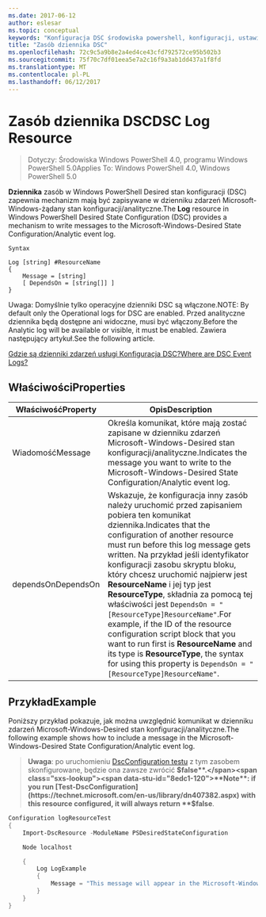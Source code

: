 ```yaml
---
ms.date: 2017-06-12
author: eslesar
ms.topic: conceptual
keywords: "Konfiguracja DSC środowiska powershell, konfiguracji, ustawienia"
title: "Zasób dziennika DSC"
ms.openlocfilehash: 72c9c5a9b8e2a4ed4ce43cfd792572ce95b502b3
ms.sourcegitcommit: 75f70c7df01eea5e7a2c16f9a3ab1dd437a1f8fd
ms.translationtype: MT
ms.contentlocale: pl-PL
ms.lasthandoff: 06/12/2017
---
```

# <a name="dsc-log-resource"></a><span data-ttu-id="8edc1-103">Zasób dziennika DSC</span><span class="sxs-lookup"><span data-stu-id="8edc1-103">DSC Log Resource</span></span> 

> <span data-ttu-id="8edc1-104">Dotyczy: Środowiska Windows PowerShell 4.0, programu Windows PowerShell 5.0</span><span class="sxs-lookup"><span data-stu-id="8edc1-104">Applies To: Windows PowerShell 4.0, Windows PowerShell 5.0</span></span>

<span data-ttu-id="8edc1-105">__Dziennika__ zasób w Windows PowerShell Desired stan konfiguracji (DSC) zapewnia mechanizm mają być zapisywane w dzienniku zdarzeń Microsoft-Windows-żądany stan konfiguracji/analityczne.</span><span class="sxs-lookup"><span data-stu-id="8edc1-105">The __Log__ resource in Windows PowerShell Desired State Configuration (DSC) provides a mechanism to write messages to the Microsoft-Windows-Desired State Configuration/Analytic event log.</span></span>

```
Syntax

Log [string] #ResourceName
{
    Message = [string]
    [ DependsOn = [string[]] ]
}
```

<span data-ttu-id="8edc1-106">Uwaga: Domyślnie tylko operacyjne dzienniki DSC są włączone.</span><span class="sxs-lookup"><span data-stu-id="8edc1-106">NOTE: By default only the Operational logs for DSC are enabled.</span></span>
<span data-ttu-id="8edc1-107">Przed analityczne dziennika będą dostępne ani widoczne, musi być włączony.</span><span class="sxs-lookup"><span data-stu-id="8edc1-107">Before the Analytic log will be available or visible, it must be enabled.</span></span>
<span data-ttu-id="8edc1-108">Zawiera następujący artykuł.</span><span class="sxs-lookup"><span data-stu-id="8edc1-108">See the following article.</span></span>

[<span data-ttu-id="8edc1-109">Gdzie są dzienniki zdarzeń usługi Konfiguracja DSC?</span><span class="sxs-lookup"><span data-stu-id="8edc1-109">Where are DSC Event Logs?</span></span>](https://msdn.microsoft.com/en-us/powershell/dsc/troubleshooting#where-are-dsc-event-logs)

## <a name="properties"></a><span data-ttu-id="8edc1-110">Właściwości</span><span class="sxs-lookup"><span data-stu-id="8edc1-110">Properties</span></span>
|  <span data-ttu-id="8edc1-111">Właściwość</span><span class="sxs-lookup"><span data-stu-id="8edc1-111">Property</span></span>  |  <span data-ttu-id="8edc1-112">Opis</span><span class="sxs-lookup"><span data-stu-id="8edc1-112">Description</span></span>   | 
|---|---| 
| <span data-ttu-id="8edc1-113">Wiadomość</span><span class="sxs-lookup"><span data-stu-id="8edc1-113">Message</span></span>| <span data-ttu-id="8edc1-114">Określa komunikat, które mają zostać zapisane w dzienniku zdarzeń Microsoft-Windows-Desired stan konfiguracji/analityczne.</span><span class="sxs-lookup"><span data-stu-id="8edc1-114">Indicates the message you want to write to the Microsoft-Windows-Desired State Configuration/Analytic event log.</span></span>| 
| <span data-ttu-id="8edc1-115">dependsOn</span><span class="sxs-lookup"><span data-stu-id="8edc1-115">DependsOn</span></span> | <span data-ttu-id="8edc1-116">Wskazuje, że konfiguracja inny zasób należy uruchomić przed zapisaniem pobiera ten komunikat dziennika.</span><span class="sxs-lookup"><span data-stu-id="8edc1-116">Indicates that the configuration of another resource must run before this log message gets written.</span></span> <span data-ttu-id="8edc1-117">Na przykład jeśli identyfikator konfiguracji zasobu skryptu bloku, który chcesz uruchomić najpierw jest __ResourceName__ i jej typ jest __ResourceType__, składnia za pomocą tej właściwości jest `DependsOn = "[ResourceType]ResourceName"`.</span><span class="sxs-lookup"><span data-stu-id="8edc1-117">For example, if the ID of the resource configuration script block that you want to run first is __ResourceName__ and its type is __ResourceType__, the syntax for using this property is `DependsOn = "[ResourceType]ResourceName"`.</span></span>| 

## <a name="example"></a><span data-ttu-id="8edc1-118">Przykład</span><span class="sxs-lookup"><span data-stu-id="8edc1-118">Example</span></span>

<span data-ttu-id="8edc1-119">Poniższy przykład pokazuje, jak można uwzględnić komunikat w dzienniku zdarzeń Microsoft-Windows-Desired stan konfiguracji/analityczne.</span><span class="sxs-lookup"><span data-stu-id="8edc1-119">The following example shows how to include a message in the Microsoft-Windows-Desired State Configuration/Analytic event log.</span></span>

> <span data-ttu-id="8edc1-120">**Uwaga**: po uruchomieniu [DscConfiguration testu](https://technet.microsoft.com/en-us/library/dn407382.aspx) z tym zasobem skonfigurowane, będzie ona zawsze zwrócić **$false**.</span><span class="sxs-lookup"><span data-stu-id="8edc1-120">**Note**: if you run [Test-DscConfiguration](https://technet.microsoft.com/en-us/library/dn407382.aspx) with this resource configured, it will always return **$false**.</span></span>

```powershell 
Configuration logResourceTest
{
    Import-DscResource -ModuleName PSDesiredStateConfiguration

    Node localhost

    {
        Log LogExample
        {
            Message = "This message will appear in the Microsoft-Windows-Desired State Configuration/Analytic event log."
        }
    }
}
```

